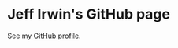 
# Jeff Irwin's GitHub page

See my [GitHub profile](https://github.com/JeffIrwin).

<pre><p id="indexBody"></p></pre>
<script src="./dist/main.js"></script>

